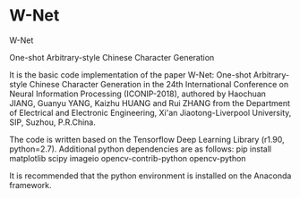 # W-Net
W-Net

One-shot Arbitrary-style Chinese Character Generation

It is the basic code implementation of the paper W-Net: One-shot Arbitrary-style Chinese Character Generation in the 24th International Conference on Neural Information Processing (ICONIP-2018), authored by Haochuan JIANG, Guanyu YANG, Kaizhu HUANG and Rui ZHANG from the Department of Electrical and Electronic Engineering, Xi'an Jiaotong-Liverpool University, SIP, Suzhou, P.R.China.

The code is written based on the Tensorflow Deep Learning Library (r1.90, python=2.7). Additional python dependencies are as follows: pip install matplotlib scipy imageio opencv-contrib-python opencv-python

It is recommended that the python environment is installed on the Anaconda framework.
